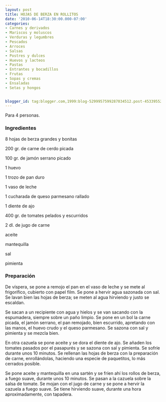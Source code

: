 ```yaml
---
layout: post
title: HOJAS DE BERZA EN ROLLITOS
date: '2010-06-14T18:30:00.000-07:00'
categories:
- Carnes y derivados
- Mariscos y moluscos
- Verduras y legumbres
- Pescados
- Arroces
- Salsas
- Postres y dulces
- Huevos y lacteos
- Pastas
- Entrantes y bocadillos
- Frutas
- Sopas y cremas
- Ensaladas
- Setas y hongos
 

blogger_id: tag:blogger.com,1999:blog-5299957599287034512.post-4533955257525648581
---
```


Para 4 personas.

<h3>Ingredientes</h3>

8 hojas de berza grandes y bonitas

200 gr. de carne de cerdo picada

100 gr. de jamón serrano picado

1 huevo

1 trozo de pan duro

1 vaso de leche

1 cucharada de queso parmesano rallado

1 diente de ajo

400 gr. de tomates pelados y escurridos

2 dl. de jugo de carne

aceite

mantequilla

sal

pimienta

<h3>Preparación</h3>

De víspera, se pone a remojo el pan en el vaso de leche y se mete al frigorífico, cubierto con papel film. Se pone a hervir agua sazonada con sal. Se lavan bien las hojas de berza; se meten al agua hirviendo y justo se escaldan.

Se sacan a un recipiente con agua y hielos y se van sacando con la espumadera, siempre sobre un paño limpio. Se pone en un bol la carne picada, el jamón serrano, el pan remojado, bien escurrido, apretando con las manos, el huevo crudo y el queso parmesano. Se sazona con sal y pimienta y se mezcla bien.

En otra cazuela se pone aceite y se dora el diente de ajo. Se añaden los tomates pasados por el pasapurés y se sazona con sal y pimienta. Se sofríe durante unos 10 minutos. Se rellenan las hojas de berza con la preparación de carne, enrollándolas, haciendo una especie de paquetitos, lo más cerrados posible.

Se pone aceite y mantequilla en una sartén y se fríen ahí los rollos de berza, a fuego suave, durante unos 10 minutos. Se pasan a la cazuela sobre la salsa de tomate. Se mojan con el jugo de carne y se pone a hervir la cazuela a fuego suave. Se tiene hirviendo suave, durante una hora aproximadamente, con tapadera.

